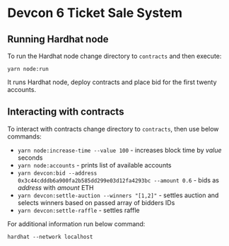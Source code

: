 # Devcon 6 Ticket Sale System

## Running Hardhat node
To run the Hardhat node change directory to `contracts` and then execute:
```shell
yarn node:run
```
It runs Hardhat node, deploy contracts and place bid for the first twenty accounts.

## Interacting with contracts
To interact with contracts change directory to `contracts`, then use below commands:
- `yarn node:increase-time --value 100` - increases block time by *value* seconds
- `yarn node:accounts` - prints list of available accounts
- `yarn devcon:bid --address 0x3c44cdddb6a900fa2b585dd299e03d12fa4293bc --amount 0.6` - bids as *address* with *amount* ETH
- `yarn devcon:settle-auction --winners "[1,2]"` - settles auction and selects winners based on passed array of bidders IDs
- `yarn devcon:settle-raffle` - settles raffle

For additional information run below command:
```shell
hardhat --network localhost
```
